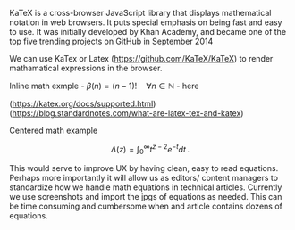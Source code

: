 KaTeX is a cross-browser JavaScript library that displays mathematical notation in web browsers. It puts special emphasis on being fast and easy to use. It was initially developed by Khan Academy, and became one of the top five trending projects on GitHub in September 2014

We can use KaTex or Latex (https://github.com/KaTeX/KaTeX) to render mathamatical expressions in the browser. 

Inline math exmple - $\beta(n) = (n-1)!\quad\forall n\in\mathbb N$ - here

(https://katex.org/docs/supported.html)
(https://blog.standardnotes.com/what-are-latex-tex-and-katex)

Centered math example

$$
\Delta(z) = \int_0^\infty t^{z-2}e^{-t}dt\,.
$$

This would serve to improve UX by having clean, easy to read equations. Perhaps more importantly it will allow us as editors/ content managers to standardize how we handle math equations in technical articles. Currently we use screenshots and import the jpgs of equations as needed. This can be time consuming and cumbersome when and article contains dozens of equations. 
